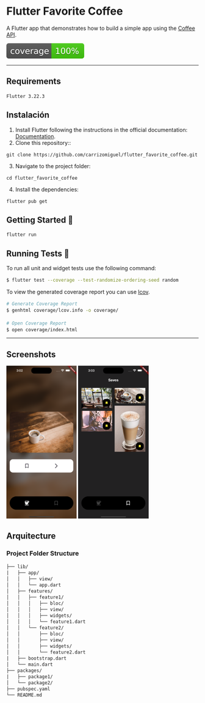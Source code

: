 # Flutter Favorite Coffee

A Flutter app that demonstrates how to build a simple app using the [Coffee API][coffee_link].

![coverage][coverage_badge]

---

## Requirements

```
Flutter 3.22.3
```

## Instalación

1. Install Flutter following the instructions in the official documentation: [Documentation][install_flutter].
2. Clone this repository::

```
git clone https://github.com/carrizomiguel/flutter_favorite_coffee.git
```

3. Navigate to the project folder:

```
cd flutter_favorite_coffee
```

4. Install the dependencies:

```
flutter pub get
```

## Getting Started 🚀

```
flutter run
```

## Running Tests 🧪

To run all unit and widget tests use the following command:

```sh
$ flutter test --coverage --test-randomize-ordering-seed random
```

To view the generated coverage report you can use [lcov](https://github.com/linux-test-project/lcov).

```sh
# Generate Coverage Report
$ genhtml coverage/lcov.info -o coverage/

# Open Coverage Report
$ open coverage/index.html
```

---

## Screenshots

<img src="screenshots/home.png" height="400"/> <img src="screenshots/saves.png" height="400"/>

## Arquitecture

### Project Folder Structure
```
├── lib/
|   ├── app/
│   │   ├── view/
│   │   └── app.dart
│   ├── features/
│   │   ├── feature1/
│   │   │   ├── bloc/
│   │   │   ├── view/
│   │   │   ├── widgets/
│   │   │   └── feature1.dart
│   │   └── feature2/
│   │       ├── bloc/
│   │       ├── view/
│   │       ├── widgets/
│   │       └── feature2.dart
|   ├── bootstrap.dart
│   └── main.dart
├── packages/
|   ├── package1/
│   └── package2/
├── pubspec.yaml
└── README.md
```

[coffee_link]: https://coffee.alexflipnote.dev
[install_flutter]: https://flutter.dev/docs/get-started/install
[coverage_badge]: coverage_badge.svg